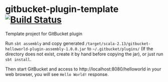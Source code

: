 gitbucket-plugin-template [![Build Status](https://travis-ci.org/gitbucket/gitbucket-plugin-template.svg?branch=master)](https://travis-ci.org/gitbucket/gitbucket-plugin-template)
========
Template project for GitBucket plugin

Run `sbt assembly` and copy generated `/target/scala-2.13/gitbucket-helloworld-plugin-assembly-1.0.0.jar` to `~/.gitbucket/plugins/` (If the directory does not exist, create it by hand before copying the jar), or just run `sbt install`.

Then start GitBucket and access to http://localhost:8080/helloworld in your web browser, you will see `Hello World!` response.
